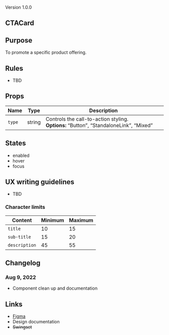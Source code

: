 Version 1.0.0

## CTACard

## Purpose

To promote a specific product offering.

## Rules

* TBD

## Props

| Name | Type | Description |
|----|----|----|
| `type` | string | Controls the call-to-action styling. **Options:** “Button”, “StandaloneLink”, “Mixed” |

## States

* enabled
* hover
* focus

## UX writing guidelines

* TBD

### Character limits

| Content | Minimum | Maximum |
|----|----|----|
| `title` | 10 | 15 |
| `sub-title` | 15 | 20 |
| `description` | 45 | 55 |

## Changelog

### Aug 9, 2022

* Component clean up and documentation

## Links

* [Figma](https://www.figma.com/file/7cYgDM618stjYUHDqAfRec/Components?node-id=1360%3A7183)
* Design documentation
* ~~Swingset~~



